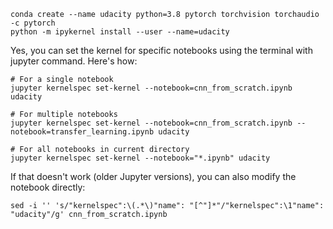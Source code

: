 

```textmate
conda create --name udacity python=3.8 pytorch torchvision torchaudio -c pytorch
python -m ipykernel install --user --name=udacity
```

Yes, you can set the kernel for specific notebooks using the terminal with jupyter command. Here's how:

```textmate
# For a single notebook
jupyter kernelspec set-kernel --notebook=cnn_from_scratch.ipynb udacity

# For multiple notebooks
jupyter kernelspec set-kernel --notebook=cnn_from_scratch.ipynb --notebook=transfer_learning.ipynb udacity

# For all notebooks in current directory
jupyter kernelspec set-kernel --notebook="*.ipynb" udacity
```

If that doesn't work (older Jupyter versions), you can also modify the notebook directly:

```textmate
sed -i '' 's/"kernelspec":\(.*\)"name": "[^"]*"/"kernelspec":\1"name": "udacity"/g' cnn_from_scratch.ipynb
```